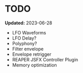 # TODO

**Updated:** 2023-06-28

- LFO Waveforms
- LFO Delay?
- Polyphony?
- Filter envelope
- Envelope retrigger
- REAPER JSFX Controller Plugin
- Memory optimization

